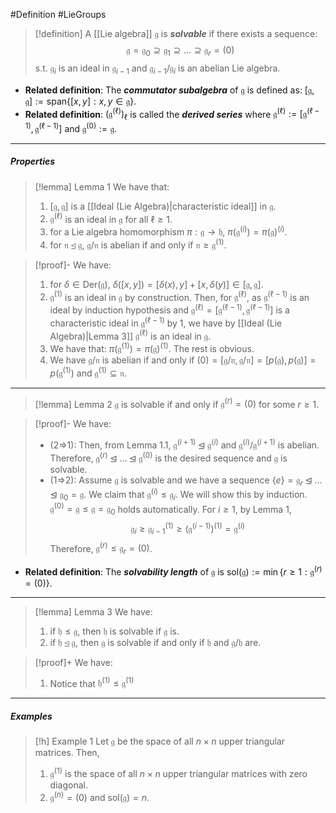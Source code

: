 #Definition #LieGroups 

> [!definition]
> A [[Lie algebra]] $\mathfrak{g}$ is ***solvable*** if there exists a sequence: $$\mathfrak{g}=\mathfrak{g}_{0}\supseteq \mathfrak{g}_{1}\supseteq\dots \supseteq\mathfrak{g}_{r}=(0)$$s.t. $\mathfrak{g}_{i}$ is an ideal in $\mathfrak{g}_{i-1}$ and $\mathfrak{g}_{i-1} /\mathfrak{g}_{i}$ is an abelian Lie algebra.
- **Related definition**: The ***commutator subalgebra*** of $\mathfrak{g}$ is defined as: $[\mathfrak{g},\mathfrak{g}]:=\text{span}\{ [x,y]:x,y\in \mathfrak{g} \}$.
- **Related definition**: $(\mathfrak{g}^{(\ell)})_{\ell}$ is called the ***derived series*** where $\mathfrak{g}^{(\ell)}:=[\mathfrak{g}^{(\ell-1)},\mathfrak{g}^{(\ell-1)}]$ and $\mathfrak{g}^{(0)}:=\mathfrak{g}$. 
---
##### Properties
> [!lemma] Lemma 1
> We have that:
> 1. $[\mathfrak{g},\mathfrak{g}]$ is a [[Ideal (Lie Algebra)|characteristic ideal]] in $\mathfrak{g}$. 
> 2. $\mathfrak{g}^{(\ell)}$ is an ideal in $\mathfrak{g}$ for all $\ell\geq 1$.
> 3. for a Lie algebra homomorphism $\pi:\mathfrak{g}\to \mathfrak{h}$, $\pi(\mathfrak{g}^{(i)})=\pi(\mathfrak{g})^{(i)}$.
> 4. for $\mathfrak{n}\unlhd \mathfrak{g}$, $\mathfrak{g} / \mathfrak{n}$ is abelian if and only if $\mathfrak{n}\geq \mathfrak{g}^{(1)}$.

> [!proof]-
> We have:
> 1. for $\delta\in \text{Der}(\mathfrak{g})$, $\delta([x,y])=[\delta(x),y]+[x,\delta(y)]\in [\mathfrak{g},\mathfrak{g}]$.
> 2. $\mathfrak{g}^{(1)}$ is an ideal in $\mathfrak{g}$ by construction. Then, for $\mathfrak{g}^{(\ell)}$, as $\mathfrak{g}^{(\ell-1)}$ is an ideal by induction hypothesis and $\mathfrak{g}^{(\ell)}=[\mathfrak{g}^{(\ell-1)},\mathfrak{g}^{(\ell-1)}]$ is a characteristic ideal in $\mathfrak{g}^{(\ell-1)}$ by 1, we have by [[Ideal (Lie Algebra)|Lemma 3]] $\mathfrak{g}^{(\ell)}$ is an ideal in $\mathfrak{g}$.
> 3. We have that: $\pi(\mathfrak{g}^{(1)})=\pi(\mathfrak{g})^{(1)}$. The rest is obvious.
> 4. We have $\mathfrak{g} / \mathfrak{n}$ is abelian if and only if $(0)=[\mathfrak{g} / \mathfrak{n},\mathfrak{g} / \mathfrak{n}]=[p(\mathfrak{g}),p(\mathfrak{g})]=p(\mathfrak{g}^{(1)})$ and $\mathfrak{g}^{(1)}\subseteq \mathfrak{n}$.
---
> [!lemma] Lemma 2
> $\mathfrak{g}$ is solvable if and only if $\mathfrak{g}^{(r)}=(0)$ for some $r\geq 1$. 

> [!proof]-
> We have:
> - (2=>1): Then, from Lemma 1.1, $\mathfrak{g}^{(i+1)}\unlhd \mathfrak{g}^{(i)}$ and $\mathfrak{g}^{(i)} / \mathfrak{g}^{(i+1)}$ is abelian. Therefore, $\mathfrak{g}^{(r)}\unlhd \dots\unlhd \mathfrak{g}^{(0)}$ is the desired sequence and $\mathfrak{g}$ is solvable.
> - (1=>2): Assume $\mathfrak{g}$ is solvable and we have a sequence $\{ e \}=\mathfrak{g}_{r}\unlhd \dots\unlhd \mathfrak{g}_{0}=\mathfrak{g}$. We claim that $\mathfrak{g}^{(i)}\leq \mathfrak{g}_{i}$. We will show this by induction. $\mathfrak{g}^{(0)}=\mathfrak{g}\leq \mathfrak{g}=\mathfrak{g}_{0}$ holds automatically. For $i\geq 1$, by Lemma 1, $$\mathfrak{g}_{i}\geq \mathfrak{g}_{i-1}^{(1)}\geq (\mathfrak{g}^{(i-1)})^{(1)}=\mathfrak{g}^{(i)}$$Therefore, $\mathfrak{g}^{(r)}\leq \mathfrak{g}_{r}=(0)$.
- **Related definition**: The ***solvability length*** of $\mathfrak{g}$ is $\text{sol}(\mathfrak{g}):=\min\{ r\geq 1:\mathfrak{g}^{(r)}=(0)\}$.
---
> [!lemma] Lemma 3
> We have:
> 1. if $\mathfrak{h}\leq \mathfrak{g}$, then $\mathfrak{h}$ is solvable if $\mathfrak{g}$ is.
> 2. if $\mathfrak{h}\unlhd \mathfrak{g}$, then $\mathfrak{g}$ is solvable if and only if $\mathfrak{h}$ and $\mathfrak{g / h}$ are.

> [!proof]+
> We have:
> 1. Notice that $\mathfrak{h}^{(1)}\leq \mathfrak{g}^{(1)}$
---
##### Examples
> [!h] Example 1
> Let $\mathfrak{g}$ be the space of all $n\times n$ upper triangular matrices. Then, 
> 1. $\mathfrak{g}^{(1)}$ is the space of all $n\times n$ upper triangular matrices with zero diagonal.
> 2. $\mathfrak{g}^{(n)}=(0)$ and $\text{sol}(\mathfrak{g})=n$.
